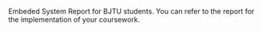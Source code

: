Embeded System Report for BJTU students. You can refer to the report for the implementation of your coursework.
